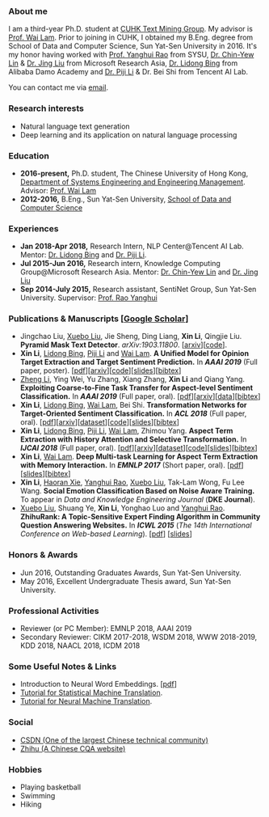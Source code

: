 ### About me
I am a third-year Ph.D. student at [CUHK Text Mining Group](http://www1.se.cuhk.edu.hk/~textmine/). My advisor is [Prof. Wai Lam](http://www.se.cuhk.edu.hk/people/wlam.html). Prior to joining in CUHK, I obtained my B.Eng. degree from School of Data and Computer Science, Sun Yat-Sen University in 2016. It's my honor having worked with [Prof. Yanghui Rao](http://sdcs.sysu.edu.cn/node/2471) from SYSU, [Dr. Chin-Yew Lin](https://www.microsoft.com/en-us/research/people/cyl/) & [Dr. Jing Liu](http://www.machinereading.ai/) from Microsoft Research Asia, [Dr. Lidong Bing](http://www.cs.cmu.edu/~lbing/) from Alibaba Damo Academy and [Dr. Piji Li](http://lipiji.com/) & Dr. Bei Shi from Tencent AI Lab.

You can contact me via [email](mailto:lixin4ever@gmail.com). 

### Research interests 
* Natural language text generation
* Deep learning and its application on natural language processing

### Education
* **2016-present,**    Ph.D. student, The Chinese University of Hong Kong, [Department of Systems Engineering and Engineering Management](http://www.se.cuhk.edu.hk/). Advisor: [Prof. Wai Lam](http://www.se.cuhk.edu.hk/people/wlam.html)
* **2012-2016,**    B.Eng., Sun Yat-Sen University, [School of Data and Computer Science](http://sdcs.sysu.edu.cn/)

### Experiences
* **Jan 2018-Apr 2018,**    Research Intern, NLP Center@Tencent AI Lab. Mentor: [Dr. Lidong Bing](http://www.cs.cmu.edu/~lbing/) and [Dr. Piji Li](http://lipiji.com/).
* **Jul 2015-Jun 2016,**    Research intern, Knowledge Computing Group@Microsoft Research Asia. Mentor: [Dr. Chin-Yew Lin](https://www.microsoft.com/en-us/research/people/cyl/) and [Dr. Jing Liu](http://www.machinereading.ai/)
* **Sep 2014-July 2015,**    Research assistant, SentiNet Group, Sun Yat-Sen University. Supervisor: [Prof. Rao Yanghui](http://sdcs.sysu.edu.cn/node/2471)

### Publications & Manuscripts [[Google Scholar](https://scholar.google.com.hk/citations?user=syD9lxQAAAAJ&hl=zh-CN)]
* Jingchao Liu, [Xuebo Liu](https://liuxuebo0.github.io/), Jie Sheng, Ding Liang, **Xin Li**, Qingjie Liu. **Pyramid Mask Text Detector**. _arXiv:1903.11800_. [[arxiv](https://arxiv.org/abs/1903.11800)][[code](https://github.com/STVIR/PMTD)].
* **Xin Li**, [Lidong Bing](http://www.cs.cmu.edu/~lbing/), [Piji Li](http://lipiji.com/) and [Wai Lam](http://www.se.cuhk.edu.hk/people/wlam.html). **A Unified Model for Opinion Target Extraction and Target Sentiment Prediction.** In ***AAAI 2019*** (Full paper, poster). [[pdf](https://aaai.org/ojs/index.php/AAAI/article/view/4643/4521)][[arxiv](https://arxiv.org/abs/1811.05082)][[code](https://github.com/lixin4ever/E2E-TBSA)][[slides](paper/AAAI2019/slides/aaai19_lixin_slides.pdf)][[bibtex](https://scholar.googleusercontent.com/scholar.bib?q=info:h-A0KmeL5u8J:scholar.google.com/&output=citation&scisdr=CgUIw1ZYEKyn7qcIfCM:AAGBfm0AAAAAXUANZCM1TNSyrG_4IQMjYw6-mOyiMTlR&scisig=AAGBfm0AAAAAXUANZP3O4zIIzGb61Mk75ma3doM8qBhp&scisf=4&ct=citation&cd=-1&hl=zh-CN)]
* [Zheng Li](https://hsqmlzno1.github.io/), Ying Wei, Yu Zhang, Xiang Zhang, **Xin Li** and Qiang Yang. **Exploiting Coarse-to-Fine Task Transfer for Aspect-level Sentiment Classification.** In ***AAAI 2019*** (Full paper, oral). [[pdf](https://aaai.org/ojs/index.php/AAAI/article/view/4332/4210)][[arxiv](https://arxiv.org/abs/1811.10999)][[data](https://github.com/hsqmlzno1/MGAN)][[bibtex](https://scholar.googleusercontent.com/scholar.bib?q=info:U9sRIFCcv7QJ:scholar.google.com/&output=citation&scisdr=CgUIw1ZYEKyn7qcI3gw:AAGBfm0AAAAAXUANxgynu8pIEuSAk3ZdzZFb__WE_A7e&scisig=AAGBfm0AAAAAXUANxvvOnW6lYxmc9iH0xW4DhZtGg4z8&scisf=4&ct=citation&cd=-1&hl=zh-CN)]
* **Xin Li**, [Lidong Bing](http://www.cs.cmu.edu/~lbing/), [Wai Lam](http://www.se.cuhk.edu.hk/people/wlam.html), Bei Shi. **Transformation Networks for Target-Oriented Sentiment Classification.** In ***ACL 2018*** (Full paper, oral). [[pdf](http://aclweb.org/anthology/P18-1087)][[arxiv](https://arxiv.org/abs/1805.01086)][[dataset](https://github.com/lixin4ever/TNet/tree/master/dataset)][[code](https://github.com/lixin4ever/TNet)][[slides](paper/ACL2018/slides/acl18_lixin_slides.pdf)][[bibtex](https://aclanthology.coli.uni-saarland.de/papers/P18-1087/p18-1087.bib)]
* **Xin Li**, [Lidong Bing](http://www.cs.cmu.edu/~lbing/), [Piji Li](http://lipiji.com/), [Wai Lam](http://www.se.cuhk.edu.hk/people/wlam.html), Zhimou Yang. **Aspect Term Extraction with History Attention and Selective Transformation.** In ***IJCAI 2018*** (Full paper, oral). [[pdf](https://www.ijcai.org/proceedings/2018/0583.pdf)][[arxiv](https://arxiv.org/abs/1805.00760)][[dataset](https://github.com/lixin4ever/HAST/tree/master/raw_data)][[code](https://github.com/lixin4ever/HAST)][[slides](paper/IJCAI2018/slides/lixin_ijcai18_slides.pdf)][[bibtex](https://dblp.org/rec/bibtex/conf/ijcai/LiBLLY18)]
* **Xin Li**, [Wai Lam](http://www.se.cuhk.edu.hk/people/wlam.html). **Deep Multi-task Learning for Aspect Term Extraction with Memory Interaction.** In ***EMNLP 2017*** (Short paper, oral). [[pdf](http://aclweb.org/anthology/D17-1310)][[slides](paper/EMNLP2017/slides/EMNLP_slides.pdf)][[bibtex](https://aclanthology.coli.uni-saarland.de/papers/D17-1310/d17-1310.bib)]
* **Xin Li**, [Haoran Xie](http://home.ied.edu.hk/~hxie/), [Yanghui Rao](http://sdcs.sysu.edu.cn/node/2471), [Xuebo Liu](https://liuxuebo0.github.io/), Tak-Lam Wong, Fu Lee Wang. **Social Emotion Classification Based on Noise Aware Training.** To appear in _Data and Knowledge Engineering Journal_ (**DKE Journal**). 
* [Xuebo Liu](https://liuxuebo0.github.io/), Shuang Ye, **Xin Li**, Yonghao Luo and [Yanghui Rao](http://sdcs.sysu.edu.cn/node/2471). **ZhihuRank: A Topic-Sensitive Expert Finding Algorithm in Community Question Answering Websites.** In ***ICWL 2015*** (_The 14th International Conference on Web-based Learning_). [[pdf](https://link.springer.com/content/pdf/10.1007%2F978-3-319-25515-6_15.pdf)] [[slides](paper/ICWL2015/slides/icwl_2015_slides.pdf)]

### Honors & Awards
* Jun 2016, Outstanding Graduates Awards, Sun Yat-Sen University.
* May 2016, Excellent Undergraduate Thesis award, Sun Yat-Sen University.

### Professional Activities
* Reviewer (or PC Member): EMNLP 2018, AAAI 2019
* Secondary Reviewer: CIKM 2017-2018, WSDM 2018, WWW 2018-2019, KDD 2018, NAACL 2018, ICDM 2018

### Some Useful Notes & Links
* Introduction to Neural Word Embeddings. [[pdf](notes/NWE.pdf)]
* [Tutorial for Statistical Machine Translation](http://www.lsi.upc.edu/~cristinae/CV/docs/tutorialSMTprint.pdf).
* [Tutorial for Neural Machine Translation](https://nlp.stanford.edu/projects/nmt/Luong-Cho-Manning-NMT-ACL2016-v4.pdf).

### Social
* [CSDN (One of the largest Chinese technical community)](http://blog.csdn.net/u010551621)
* [Zhihu (A Chinese CQA website)](https://www.zhihu.com/people/li-xin-26-75-10)

### Hobbies
* Playing basketball
* Swimming
* Hiking
